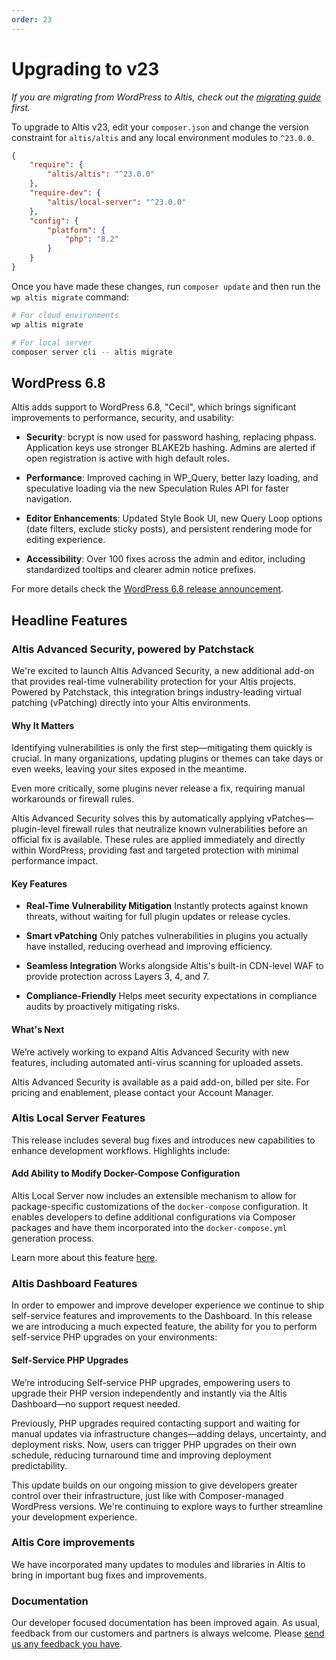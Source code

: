 ```yaml
---
order: 23
---
```


# Upgrading to v23

*If you are migrating from WordPress to Altis, check out the [migrating guide](../migrating/) first.*

To upgrade to Altis v23, edit your `composer.json` and change the version constraint for `altis/altis` and any local environment
modules to `^23.0.0`.

```json
{
	"require": {
		"altis/altis": "^23.0.0"
	},
	"require-dev": {
		"altis/local-server": "^23.0.0"
	},
	"config": {
		"platform": {
			"php": "8.2"
		}
	}
}
```

Once you have made these changes, run `composer update` and then run the `wp altis migrate` command:

```sh
# For cloud environments
wp altis migrate

# For local server
composer server cli -- altis migrate
```

## WordPress 6.8

Altis adds support to WordPress 6.8, "Cecil", which brings significant improvements to performance, security, and usability:

- **Security**: bcrypt is now used for password hashing, replacing phpass. Application keys use stronger BLAKE2b hashing. Admins are alerted if open registration is active with high default roles.

- **Performance**: Improved caching in WP_Query, better lazy loading, and speculative loading via the new Speculation Rules API for faster navigation.

- **Editor Enhancements**: Updated Style Book UI, new Query Loop options (date filters, exclude sticky posts), and persistent rendering mode for editing experience.

- **Accessibility**: Over 100 fixes across the admin and editor, including standardized tooltips and clearer admin notice prefixes.

For more details check the [WordPress 6.8 release announcement](https://wordpress.org/download/releases/6-8/).

## Headline Features

### Altis Advanced Security, powered by Patchstack

We're excited to launch Altis Advanced Security, a new additional add-on that provides real-time vulnerability protection for your Altis projects. Powered by Patchstack, this integration brings industry-leading virtual patching (vPatching) directly into your Altis environments.

#### Why It Matters

Identifying vulnerabilities is only the first step—mitigating them quickly is crucial. In many organizations, updating plugins or themes can take days or even weeks, leaving your sites exposed in the meantime.

Even more critically, some plugins never release a fix, requiring manual workarounds or firewall rules.

Altis Advanced Security solves this by automatically applying vPatches—plugin-level firewall rules that neutralize known vulnerabilities before an official fix is available. These rules are applied immediately and directly within WordPress, providing fast and targeted protection with minimal performance impact.

#### Key Features

- **Real-Time Vulnerability Mitigation**
Instantly protects against known threats, without waiting for full plugin updates or release cycles.

- **Smart vPatching**
Only patches vulnerabilities in plugins you actually have installed, reducing overhead and improving efficiency.

- **Seamless Integration**
Works alongside Altis's built-in CDN-level WAF to provide protection across Layers 3, 4, and 7.

- **Compliance-Friendly**
Helps meet security expectations in compliance audits by proactively mitigating risks.

#### What's Next

We’re actively working to expand Altis Advanced Security with new features, including automated anti-virus scanning for uploaded assets.

Altis Advanced Security is available as a paid add-on, billed per site. For pricing and enablement, please contact your Account Manager.

### Altis Local Server Features

This release includes several bug fixes and introduces new capabilities to enhance development workflows. Highlights include:

#### Add Ability to Modify Docker-Compose Configuration 

Altis Local Server now includes an extensible mechanism to allow for package-specific customizations of the `docker-compose` configuration. It enables developers to define additional configurations via Composer packages and have them incorporated into the `docker-compose.yml` generation process. 

Learn more about this feature [here]().

### Altis Dashboard Features

In order to empower and improve developer experience we continue to ship self-service features and improvements to the Dashboard. In this release we are introducing a much expected feature, the ability for you to perform self-service PHP upgrades on your environments:

#### Self-Service PHP Upgrades

We’re introducing Self-service PHP upgrades, empowering users to upgrade their PHP version independently and instantly via the Altis Dashboard—no support request needed.

Previously, PHP upgrades required contacting support and waiting for manual updates via infrastructure changes—adding delays, uncertainty, and deployment risks. Now, users can trigger PHP upgrades on their own schedule, reducing turnaround time and improving deployment predictability.

This update builds on our ongoing mission to give developers greater control over their infrastructure, just like with Composer-managed WordPress versions. We're continuing to explore ways to further streamline your development experience.

### Altis Core improvements

We have incorporated many updates to modules and libraries in Altis to bring in important bug fixes and improvements.

### Documentation

Our developer focused documentation has been improved again. As usual, feedback from our customers and partners is always welcome.
Please [send us any feedback you have](support://new).
